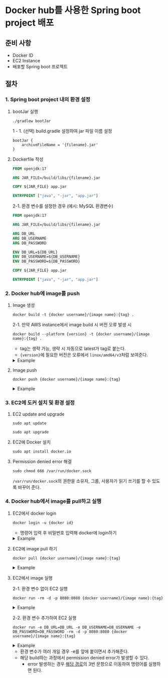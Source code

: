 # Docker hub를 사용한 Spring boot project 배포

## 준비 사항

- Docker ID
- EC2 Instance
- 배포할 Spring boot 프로젝트

## 절차

### 1. Spring boot project 내의 환경 설정
1. bootJar 실행
    ```shell
   ./gradlew bootJar
   ```
   
   1 - 1.  (선택) build.gradle 설정하여 jar 파일 이름 설정
    ```
   bootJar {
	    archiveFileName = '{filename}.jar'
    }
   ``` 
2. Dockerfile 작성

   ```dockerfile
   FROM openjdk:17

   ARG JAR_FILE=/build/libs/{filename}.jar

   COPY ${JAR_FILE} app.jar

   ENTRYPOINT ["java", "-jar", "app.jar"]
   ```
   2-1. 환경 변수를 설정한 경우 (예시: MySQL 환경변수)
   ```dockerfile
   FROM openjdk:17

   ARG JAR_FILE=/build/libs/{filename}.jar

   ARG DB_URL
   ARG DB_USERNAME
   ARG DB_PASSWORD

   ENV DB_URL=${DB_URL}
   ENV DB_USERNAME=${DB_USERNAME}
   ENV DB_PASSWORD=${DB_PASSWORD}

   COPY ${JAR_FILE} app.jar

   ENTRYPOINT ["java", "-jar", "app.jar"]
   ```

### 2. Docker hub에 image를 push
1. Image 생성

   ```shell
   docker build -t {docker username}/{image name}:{tag} .
   ```
   
   2-1. 만약 AWS instance에서 image build 시 버전 오류 발생 시

   ```shell
   docker build --platform {version} -t {docker username}/{image name}:{tag} .     
   ```

   + tag는 생략 가능, 생략 시 자동으로 latest가 tag로 붙는다.
   + `{version}`에 필요한 버전은 오류에서 `linux/amd64/v3`처럼 보여준다.
   
   <details>
   <summary>Example</summary>

   ```shell
   docker build -t user/image:tag .
   ```

   ```shell
   docker build --platform linux/amd64/v3 -t user/image:tag .     
   ``` 
   </details>

   
2. Image push

   ```shell
   docker push {docker username}/{image name}:{tag}
   ```
   <details>
   <summary>Example</summary>

   ```shell
   docker push user/image:tag
   ```
   </details> 
   

### 3. EC2에 도커 설치 및 환경 설정

1. EC2 update and upgrade

   ```shell
   sudo apt update
   ```

   ```shell
   sudo apt upgrade
   ```
   
2. EC2에 Docker 설치

   ```shell
   sudo apt install docker.io
   ```
3. Permission denied error 해결

   ```shell
   sudo chmod 666 /var/run/docker.sock
   ```
   `/var/run/docker.sock`의 권한을 소유자, 그룹, 사용자가 읽기 쓰기를 할 수 있도록 바꾸어 준다.


### 4. Docker hub에서 image를 pull하고 실행

1. EC2에서 docker login

   ```shell
   docker login -u {docker id}
   ```
   + 명령어 입력 후 비밀번호 입력해 docker에 login하기

   <details>
   <summary>Example</summary>

   ```shell
   docker login -u docker
   ```
   </details> 


2. EC2에 image pull 하기

   ```shell
   docker pull {docker username}/{image name}:{tag}
   ```

   <details>
   <summary>Example</summary>

   ```shell
   docker pull user/image:tag
   ```
   </details> 


3. EC2에서 image 실행

   2-1. 환경 변수 없이 EC2 실행
   ```shell
   docker run -rm -d -p 8080:8080 {docker username}/{image name}:{tag}
   ```

   <details>
   <summary>Example</summary>

   ```shell
   docker run -rm -d -p 8080:8080 user/image:tag
   ```
   </details> 

   2-2. 환경 변수 추가하여 EC2 실행

   ```shell
   docker run -e DB_URL=DB_URL -e DB_USERNAME=DB_USERNAME -e DB_PASSWORD=DB_PASSWORD -rm -d -p 8080:8080 {docker username}/{image name}:{tag}
   ```

   <details>
   <summary>Example</summary>

   ```shell
   docker run -e DB_URL=jdbc:mysql://localhost:3306/schema -e DB_USERNAME=root -e DB_PASSWORD=1234 -rm -d -p 8080:8080 {docker username}/{image name}:{tag}
   ```
   </details> 
   
   + 환경 변수가 여러 개일 경우 -e를 앞에 붙이면서 추가해준다.
   + 해당 build하는 과정에서 permission denied error가 발생할 수 있다.
     + error 발생하는 경우 [해당 경로](#3-ec2에-도커-설치-및-환경-설정)의 3번 문항으로 이동하여 명령어를 실행하면 된다.
